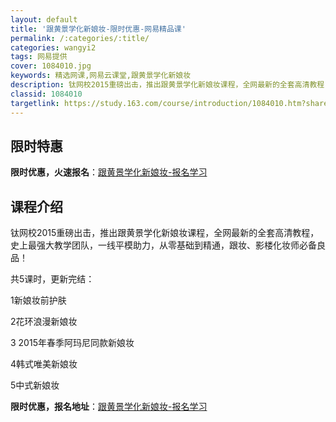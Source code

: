 ```yaml
---
layout: default
title: '跟黄景学化新娘妆-限时优惠-网易精品课'
permalink: /:categories/:title/
categories: wangyi2
tags: 网易提供
cover: 1084010.jpg
keywords: 精选网课,网易云课堂,跟黄景学化新娘妆
description: 钛网校2015重磅出击，推出跟黄景学化新娘妆课程，全网最新的全套高清教程，史上最强大教学团队，一线平模助力，从零基础到精
classid: 1084010
targetlink: https://study.163.com/course/introduction/1084010.htm?share=1&shareId=1025206652&utm_campaign=share&utm_medium=iphoneShare&utm_source=&utm_u=1025206652
---
```


## 限时特惠

**限时优惠，火速报名**：[跟黄景学化新娘妆-报名学习](https://study.163.com/course/introduction/1084010.htm?share=1&shareId=1025206652&utm_campaign=share&utm_medium=iphoneShare&utm_source=&utm_u=1025206652)

## 课程介绍

钛网校2015重磅出击，推出跟黄景学化新娘妆课程，全网最新的全套高清教程，史上最强大教学团队，一线平模助力，从零基础到精通，跟妆、影楼化妆师必备良品！



共5课时，更新完结：

1新娘妆前护肤

2花环浪漫新娘妆

3 2015年春季阿玛尼同款新娘妆

4韩式唯美新娘妆

5中式新娘妆

**限时优惠，报名地址**：[跟黄景学化新娘妆-报名学习](https://study.163.com/course/introduction/1084010.htm?share=1&shareId=1025206652&utm_campaign=share&utm_medium=iphoneShare&utm_source=&utm_u=1025206652)

